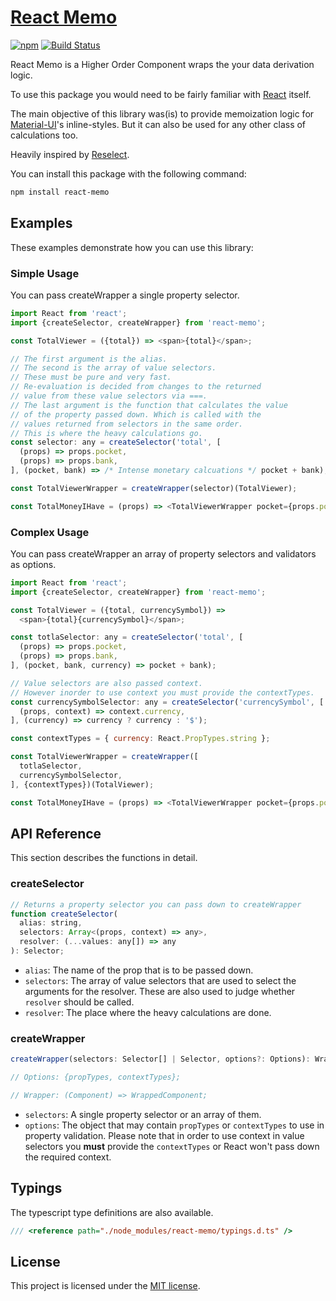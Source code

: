 # [React Memo](https://github.com/alitaheri/react-memo)
[![npm](https://badge.fury.io/js/react-memo.svg)](https://badge.fury.io/js/react-memo)
[![Build Status](https://travis-ci.org/alitaheri/react-memo.svg?branch=master)](https://travis-ci.org/alitaheri/react-memo)

React Memo is a Higher Order Component wraps the your data derivation logic.

To use this package you would need to be fairly familiar with
[React](http://facebook.github.io/react/) itself. 

The main objective of this library was(is) to provide memoization logic for
[Material-UI](https://github.com/callemall/material-ui)'s inline-styles. But it can
also be used for any other class of calculations too. 

Heavily inspired by [Reselect](https://github.com/reactjs/reselect).

You can install this package with the following command:

```sh
npm install react-memo
```

## Examples

These examples demonstrate how you can use this library:

### Simple Usage

You can pass createWrapper a single property selector.

```js
import React from 'react';
import {createSelector, createWrapper} from 'react-memo';

const TotalViewer = ({total}) => <span>{total}</span>;

// The first argument is the alias.
// The second is the array of value selectors.
// These must be pure and very fast.
// Re-evaluation is decided from changes to the returned
// value from these value selectors via ===.
// The last argument is the function that calculates the value
// of the property passed down. Which is called with the
// values returned from selectors in the same order.
// This is where the heavy calculations go.
const selector: any = createSelector('total', [
  (props) => props.pocket,
  (props) => props.bank,
], (pocket, bank) => /* Intense monetary calcuations */ pocket + bank);

const TotalViewerWrapper = createWrapper(selector)(TotalViewer);

const TotalMoneyIHave = (props) => <TotalViewerWrapper pocket={props.pocket} bank={0} />;

```

### Complex Usage

You can pass createWrapper an array of property selectors and validators as options.

```js
import React from 'react';
import {createSelector, createWrapper} from 'react-memo';

const TotalViewer = ({total, currencySymbol}) =>
  <span>{total}{currencySymbol}</span>;

const totlaSelector: any = createSelector('total', [
  (props) => props.pocket,
  (props) => props.bank,
], (pocket, bank, currency) => pocket + bank);

// Value selectors are also passed context.
// However inorder to use context you must provide the contextTypes.
const currencySymbolSelector: any = createSelector('currencySymbol', [
  (props, context) => context.currency,
], (currency) => currency ? currency : '$');

const contextTypes = { currency: React.PropTypes.string };

const TotalViewerWrapper = createWrapper([
  totlaSelector,
  currencySymbolSelector,
], {contextTypes})(TotalViewer);

const TotalMoneyIHave = (props) => <TotalViewerWrapper pocket={props.pocket} bank={0} />;

```

## API Reference

This section describes the functions in detail.

### createSelector

```js
// Returns a property selector you can pass down to createWrapper
function createSelector(
  alias: string,
  selectors: Array<(props, context) => any>,
  resolver: (...values: any[]) => any
): Selector;
```

- `alias`: The name of the prop that is to be passed down.
- `selectors`: The array of value selectors that are used
to select the arguments for the resolver. These are also used to judge
whether `resolver` should be called.
- `resolver`: The place where the heavy calculations are done.

### createWrapper

```js
createWrapper(selectors: Selector[] | Selector, options?: Options): Wrapper;

// Options: {propTypes, contextTypes};

// Wrapper: (Component) => WrappedComponent;
```

- `selectors`: A single property selector or an array of them.
- `options`: The object that may contain `propTypes` or `contextTypes` to use in
property validation. Please note that in order to use context in value selectors
you **must** provide the `contextTypes` or React won't pass down the required context.

## Typings

The typescript type definitions are also available.

```js
/// <reference path="./node_modules/react-memo/typings.d.ts" />
``` 

## License
This project is licensed under the [MIT license](https://github.com/alitaheri/react-memo/blob/master/LICENSE).

